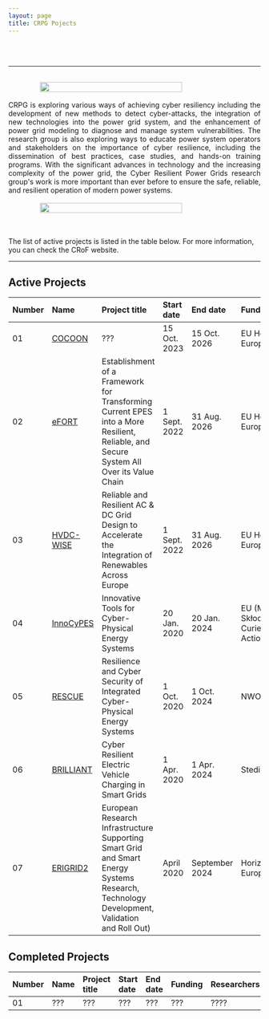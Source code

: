 ```yaml
---
layout: page
title: CRPG Pojects
---
```


<br/>
<br/>
<hr>

<br/>


<div style="display: flex; justify-content: center; align-items: center;">
    <img src="{{ site.url }}{{ site.baseurl }}/img/Project-page.jpg" width="75%" height="75%">
</div>



<br/>

<div style="text-align: justify"> CRPG is exploring various ways of achieving cyber resiliency including the development of new methods to detect cyber-attacks, the integration of new technologies into the power grid system, and the enhancement of power grid modeling to diagnose and manage system vulnerabilities. The research group is also exploring ways to educate power system operators and stakeholders on the importance of cyber resilience, including the dissemination of best practices, case studies, and hands-on training programs. With the significant advances in technology and the increasing complexity of the power grid, the Cyber Resilient Power Grids research group's work is more important than ever before to ensure the safe, reliable, and resilient operation of modern power systems. </div>


<br/>

<div style="display: flex; justify-content: center; align-items: center;">
    <img src="{{ site.url }}{{ site.baseurl }}/img/Projects.jpg" width="75%" height="75%">
</div>

<br/>
<br/>

The list of active projects is listed in the table below. For more information, you can check the CRoF website.


<hr>

## Active Projects

|Number | Name | Project title | Start date | End date | Funding | Researchers |
|:--- | :--- | :----------------------------------------------------- |:--------|:-------|:---------|:------------|
|01 | [COCOON]() | ??? |15 Oct. 2023 | 15 Oct. 2026 | EU Horizon Europe 2022 | Himanshu Goyel |
|02 | [eFORT](https://efort-project.eu/) | Establishment of a Framework for Transforming Current EPES into a More Resilient, Reliable, and Secure System All Over its Value Chain| 1 Sept. 2022 | 31 Aug. 2026 | EU Horizon Europe 2021 | Ali Mollaiee & Mehran Hashemian |
|03 | [HVDC-WISE](https://hvdc-wise.eu/) |Reliable and Resilient AC & DC Grid Design to Accelerate the Integration of Renewables Across Europe | 1 Sept. 2022 | 31 Aug. 2026 | EU Horizon Europe 2021 | Mohsen Jorjani |
|04 | [InnoCyPES](https://innocypes.eu/)| Innovative Tools for Cyber-Physical Energy Systems| 20 Jan. 2020 | 20 Jan. 2024 | EU (Marie Skłodowska-Curie Actions) | Nicola Cibin |
|05 | [RESCUE](https://www.4tu.nl/resilience/news-and-events/news/RESCUE-project-granted/) | Resilience and Cyber Security of Integrated Cyber-Physical Energy Systems | 1 Oct. 2020 | 1 Oct. 2024 | NWO | Ioannis Semertzis |
|06 | [BRILLIANT](https://www.stedin.net/werken-bij/genoeg-te-vertellen/sjors-vlogt-deel-3) | Cyber Resilient Electric Vehicle Charging in Smart Grids | 1 Apr. 2020 | 1 Apr. 2024 | Stedin | Sjors Hijgenaar |
|07 | [ERIGRID2](https://erigrid2.eu/#/) | European Research Infrastructure Supporting Smart Grid and Smart Energy Systems Research, Technology Development, Validation and Roll Out) | April 2020 | September 2024 | Horizon Europe 2020| V. Subramaniam Rajkumar |



## Completed Projects

|Number | Name | Project title | Start date | End date | Funding | Researchers |
|:--- | :--- | :----------------------------------------------------- |:--------|:-------|:---------|:------------|
|01 | ??? | ??? | ??? |  ??? |  ??? | ???? |